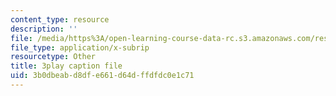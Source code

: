```yaml
---
content_type: resource
description: ''
file: /media/https%3A/open-learning-course-data-rc.s3.amazonaws.com/res-3-002-collaborative-design-and-creative-expression-with-arduino-microcontrollers-january-iap-2017/3b0dbeabd8dfe661d64dffdfdc0e1c71_2039261.srt
file_type: application/x-subrip
resourcetype: Other
title: 3play caption file
uid: 3b0dbeab-d8df-e661-d64d-ffdfdc0e1c71
---
```

